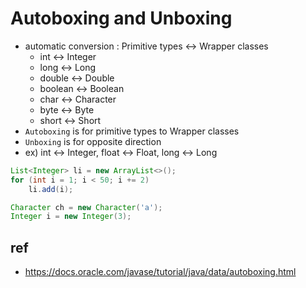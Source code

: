 # Autoboxing and Unboxing
- automatic conversion : Primitive types ↔︎ Wrapper classes
  - int ↔︎ Integer
  - long ↔︎ Long
  - double ↔︎ Double
  - boolean ↔︎ Boolean
  - char ↔︎ Character
  - byte ↔︎ Byte
  - short ↔︎ Short
- `Autoboxing` is for primitive types to Wrapper classes
- `Unboxing` is for opposite direction
- ex) int ↔︎ Integer, float ↔︎ Float, long ↔︎ Long

```java
List<Integer> li = new ArrayList<>();
for (int i = 1; i < 50; i += 2)
    li.add(i);
```

```java
Character ch = new Character('a');
Integer i = new Integer(3);
```

## ref
- https://docs.oracle.com/javase/tutorial/java/data/autoboxing.html
